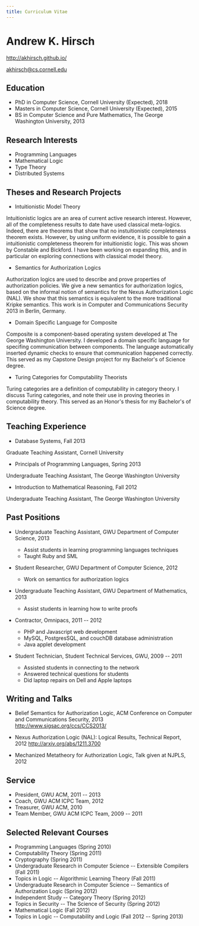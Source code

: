 ```yaml
---
title: Curriculum Vitae
---
```


# Andrew K. Hirsch


<http://akhirsch.github.io/>

<akhirsch@cs.cornell.edu>

## Education
- PhD in Computer Science, Cornell University (Expected), 2018
- Masters in Computer Science, Cornell University (Expected), 2015
- BS in Computer Science and Pure Mathematics, The George Washington University, 2013

## Research Interests
- Programming Languages
- Mathematical Logic
- Type Theory
- Distributed Systems

## Theses and Research Projects

- Intuitionistic Model Theory

Intuitionistic logics are an area of current active research interest.
However, all of the completeness results to date have used classical meta-logics.
Indeed, there are theorems that show that no instuitionistic completeness theorem exists.
However, by using uniform evidence, it is possible to gain a intuitionistic completeness theorem for intuitionistic logic.
This was shown by Constable and Bickford.
I have been working on expanding this, and in particular on exploring connections with classical model theory.

- Semantics for Authorization Logics

Authorization logics are used to describe and prove properties of authorization policies.
We give a new semantics for authorization logics, based on the informal notion of semantics for
the Nexus Authorization Logic (NAL).
We show that this semantics is equivalent to the more traditional Kripke semantics.
This work is in Computer and Communications Security 2013 in Berlin, Germany.

- Domain Specific Language for Composite

Composite is a component-based operating system developed at The George Washington University.
I developed a domain specific language for specifing communication between components.
The language automatically inserted dynamic checks to ensure that communication happened correctly.
This served as my Capstone Design project for my Bachelor's of Science degree.

- Turing Categories for Computability Theorists

Turing categories are a definition of computability in category theory.
I discuss Turing categories, and note their use in proving theories in computability theory.
This served as an Honor's thesis for my Bachelor's of Science degree.

## Teaching Experience

- Database Systems, Fall 2013

Graduate Teaching Assistant, Cornell University

- Principals of Programming Languages, Spring 2013

Undergraduate Teaching Assistant, The George Washington University

- Introduction to Mathematical Reasoning, Fall 2012

Undergraduate Teaching Assistant, The George Washington University

## Past Positions

- Undergraduate Teaching Assistant, GWU Department of Computer Science, 2013
    - Assist students in learning programming languages techniques
    - Taught Ruby and SML

- Student Researcher, GWU Department of Computer Science, 2012
    - Work on semantics for authorization logics

- Undergraduate Teaching Assistant, GWU Department of Mathematics, 2013
    - Assist students in learning how to write proofs

- Contractor, Omnipacs, 2011 -- 2012
    - PHP and Javascript web development
    - MySQL, PostgresSQL, and couchDB database administration
    - Java applet development

- Student Technician, Student Technical Services, GWU, 2009 -- 2011
    - Assisted students in connecting to the network
    - Answered technical questions for students
    - Did laptop repairs on Dell and Apple laptops

## Writing and Talks

- Belief Semantics for Authorization Logic, ACM Conference on Computer and Communications Security, 2013
http://www.sigsac.org/ccs/CCS2013/

- Nexus Authorization Logic (NAL): Logical Results, Technical Report, 2012
http://arxiv.org/abs/1211.3700

- Mechanized Metatheory for Authorization Logic, Talk given at NJPLS, 2012

## Service

- President, GWU ACM, 2011 -- 2013
- Coach, GWU ACM ICPC Team, 2012
- Treasurer, GWU ACM, 2010
- Team Member, GWU ACM ICPC Team, 2009 -- 2011

## Selected Relevant Courses
- Programming Languages (Spring 2010)
- Computability Theory (Spring 2011)
- Cryptography (Spring 2011)
- Undergraduate Research in Computer Science -- Extensible Compilers (Fall 2011)
- Topics in Logic -- Algorithmic Learning Theory (Fall 2011)
- Undergraduate Research in Computer Science -- Semantics of Authorization Logic (Spring 2012)
- Independent Study -- Category Theory (Spring 2012)
- Topics in Security -- The Science of Security (Spring 2012)
- Mathematical Logic (Fall 2012)
- Topics in Logic -- Computability and Logic (Fall 2012 -- Spring 2013)
